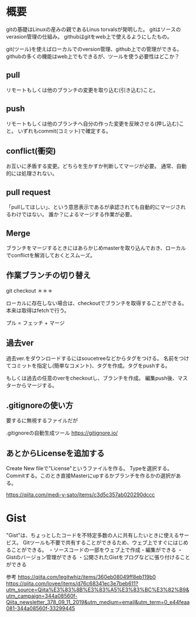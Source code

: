 # 概要

gitの基礎はLinuxの産みの親であるLinus torvalsが発明した。
gitはソースのverasion管理の仕組み。
githubはgitをweb上で使えるようにしたもの。

git(ツール)を使えばローカルでのversion管理、github上での管理ができる。
githubの多くの機能はweb上でもできるが、ツールを使う必要性はどこか？

## pull
リモートもしくは他のブランチの変更を取り込む(引き込む)こと。

## push
リモートもしくは他のブランチへ自分の作った変更を反映させる(押し込む)こと。
いずれもcommit(コミット)で確定する。

## conflict(衝突)
お互いに矛盾する変更。どちらを生かすか判断してマージが必要。
通常、自動的には処理されない。

## pull request
「pullしてほしい」、という意思表示であるが承認されても自動的にマージされるわけではない。
誰か？によるマージする作業が必要。

## Merge
ブランチをマージするときにはあらかじめmasterを取り込んでおき、ローカルでconflictを解消しておくとスムーズ。

## 作業ブランチの切り替え
git checkout ＊＊＊

ローカルに存在しない場合は、checkoutでブランチを取得することができる。
本来は取得はfetchで行う。

プル = フェッチ + マージ

## 過去ver
過去ver.をダウンロードするにはsoucetreeなどからタグをつける。
名前をつけてコミットを指定し(簡単なコメント)、タグを作成。タグをpushする。

もしくは過去の任意のverをcheckoutし、ブランチを作成。
編集push後、マスターからマージする。

## .gitignoreの使い方
要するに無視するファイルだが

.gitignoreの自動生成ツール
https://gitignore.io/

## あとからLicenseを追加する
Create New fileで"License"というファイルを作る。
Typeを選択する。
Commitする。このとき直接Masterにupするかブランチを作るかの選択がある。

https://qiita.com/medi-y-sato/items/c3d5c357ab020290dccc

# Gist
"Gist"は、ちょっとしたコードを不特定多数の人に共有したいときに使えるサービス。
Gitツールも不要で共有することができるため、ウェブ上ですぐにはじめることができる。
・ソースコードの一部をウェブ上で作成・編集ができる
・Gistのバージョン管理ができる
・公開されたGistをブログなどに張り付けることができる

参考
https://qiita.com/legitwhiz/items/360eb08049ff8eb119b0
https://qiita.com/lovee/items/d76c68341ec3e7beb611?utm_source=Qiita%E3%83%8B%E3%83%A5%E3%83%BC%E3%82%B9&utm_campaign=344a08560f-Qiita_newsletter_378_09_11_2019&utm_medium=email&utm_term=0_e44feaa081-344a08560f-33299445

